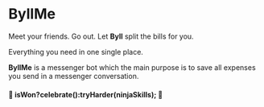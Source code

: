 # ByllMe

Meet your friends. Go out. Let **Byll** split the bills for you.

Everything you need in one single place.


**ByllMe** is a messenger bot which the main purpose is to save all expenses you send in a messenger conversation.



#### :tada: isWon?celebrate():tryHarder(ninjaSkills); :tada:
